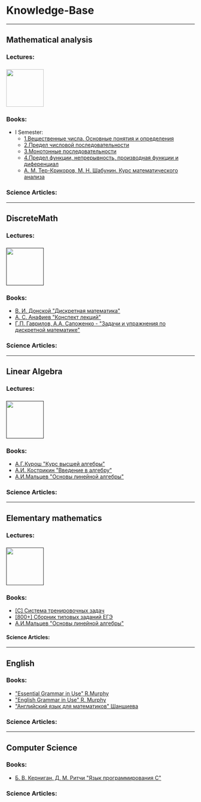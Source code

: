 # Knowledge-Base

______________________________________________

## Mathematical analysis
<h3>Lectures:<h3>
<a href="https://vk.com/doc132074058_589942832"><img width="100" align="center" src="https://findicons.com/files/icons/2781/google_jfk_icons/256/notebook.png"></a>

### Books:
* I Semester:
  + [1.Вещественные числа. Основные понятия и определения](https://vk.com/doc132074058_589943980)
  + [2.Предел числовой последовательности](https://vk.com/doc132074058_589943997)
  + [3.Монотонные последовательности](https://vk.com/doc132074058_589944000)
  + [4.Предел функции, непрерывность, производная функции и диференциал](https://vk.com/doc132074058_589944004)
  + [А. М. Тер-Крикоров, М. Н. Шабунин. Курс математического анализа](https://vk.com/doc132074058_589944099)

### Science Articles:

______________________________________________

## DiscreteMath

<h3>Lectures:<h3>
<a href=""><img width="100" align="center" src="https://findicons.com/files/icons/2781/google_jfk_icons/256/notebook.png"></a>

### Books:
* [В. И. Донской "Дискретная математика"](https://vk.com/doc132074058_589614266)
* [А. С. Анафиев "Конспект лекций"](https://vk.com/doc132074058_594987296)
* [Г.П. Гаврилов, А.А. Сапоженко - "Задачи и упражнения по дискретной математике"](https://vk.com/doc132074058_594988272)

### Science Articles:

______________________________________________

## Linear Algebra

<h3>Lectures:<h3>
<a href=""><img width="100" align="center" src="https://findicons.com/files/icons/2781/google_jfk_icons/256/notebook.png"></a>

### Books:
* [А.Г.Курош "Курс высшей алгебры"](https://vk.com/doc132074058_589601773)
* [А.И. Кострикин "Введение в алгебру"](https://vk.com/doc132074058_589601858)
* [А.И.Мальцев "Основы линейной алгебры"](https://vk.com/doc132074058_589601885)

### Science Articles:

______________________________________________

## Elementary mathematics

<h3>Lectures:<h3>
<a href=""><img width="100" align="center" src="https://findicons.com/files/icons/2781/google_jfk_icons/256/notebook.png"></a>

### Books:
* [[С] Система тренировочных задач](https://vk.com/doc132074058_591607044)
* [[800+] Сборник типовых заданий ЕГЭ](https://vk.com/doc132074058_591606999)
* [А.И.Мальцев "Основы линейной алгебры"](https://vk.com/doc132074058_589601885)

#### Science Articles:

______________________________________________

## English

### Books:
* ["Essential Grammar in Use" R.Murphy](http://xn--webducation-dbb.com/wp-content/uploads/2018/01/Essential-Grammar-in-Use-4th-Edition-by-R.-Murphy.pdf)
* ["English Grammar in Use" R. Murphy](https://vk.com/doc132074058_591604750)
* ["Английский язык для математиков" Шаншиева](https://vk.com/doc132074058_591608002)

### Science Articles:
______________________________________________

## Computer Science

### Books:
* [Б. В. Керниган, Д. М. Ритчи "Язык программирования C"](https://www.packoplock.no/media/wysiwyg/1_K_R.pdf)

### Science Articles:
